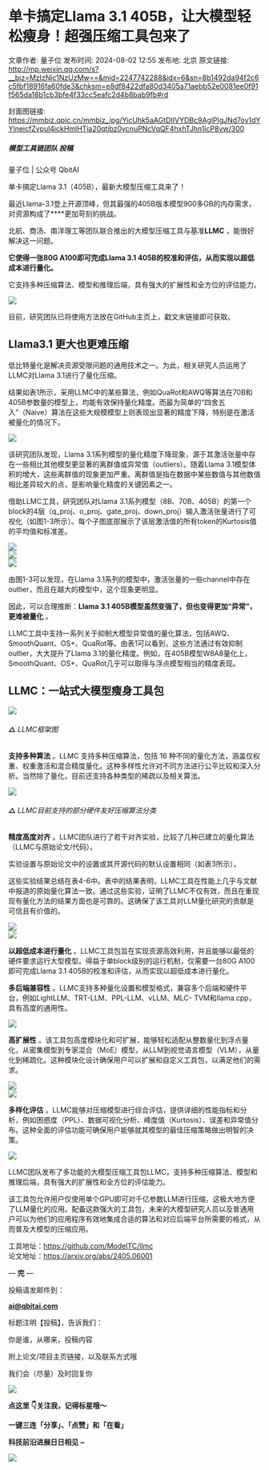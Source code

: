 # 单卡搞定Llama 3.1 405B，让大模型轻松瘦身！超强压缩工具包来了

文章作者: 量子位
发布时间: 2024-08-02 12:55
发布地: 北京
原文链接: http://mp.weixin.qq.com/s?__biz=MzIzNjc1NzUzMw==&mid=2247742288&idx=6&sn=8b1492da94f2c6c5fbf18916fa60fde3&chksm=e8df8422dfa80d3405a71aebb52e0081ee0f91f565da18b1cb3bfe4f33cc5eafc2d4b8bab9fb#rd

封面图链接: https://mmbiz.qpic.cn/mmbiz_jpg/YicUhk5aAGtDIIVYDBc9AglPlgJNd7ov1dYYlneicfZvpul4ickHmlHTia20qtibz0ycnuPNcVqQF4hxhTJhn1icP8vw/300

##### 模型工具链团队 投稿  
量子位 | 公众号 QbitAI

单卡搞定Llama 3.1（405B），最新大模型压缩工具来了！

最近Llama-3.1登上开源顶峰，但其最强的405B版本模型900多GB的内存需求，对资源构成了****更加苛刻的挑战。

北航、商汤、南洋理工等团队联合推出的大模型压缩工具与基准**LLMC** ，能很好解决这一问题。

**它使得一张80G A100即可完成Llama 3.1 405B的校准和评估，从而实现以超低成本进行量化。**

它支持多种压缩算法、模型和推理后端，具有强大的扩展性和全方位的评估能力。

![](https://mmbiz.qpic.cn/mmbiz_png/YicUhk5aAGtDIIVYDBc9AglPlgJNd7ov1x15ibPiblpNMn1v9CibfRCFxoeYfpkTO3UeWgzbyc2ZA72icm6wMSolAkg/640?wx_fmt=png&from=appmsg)

目前，研究团队已将使用方法放在GitHub主页上，戳文末链接即可获取。

## Llama3.1 更大也更难压缩

低比特量化是解决资源受限问题的通用技术之一。为此，相关研究人员运用了LLMC对Llama 3.1进行了量化压缩。

结果如表1所示，采用LLMC中的某些算法，例如QuaRot和AWQ等算法在70B和405B参数量的模型上，均能有效保持量化精度。而最为简单的“四舍五入”（Naive）算法在这些大规模模型上则表现出显著的精度下降，特别是在激活被量化的情况下。

![](https://mmbiz.qpic.cn/mmbiz_png/YicUhk5aAGtDIIVYDBc9AglPlgJNd7ov1wu8NvFL0YyK7ugeErGu4SfibR80DRCklJyg1t0WurxtpHSO0BdLOreQ/640?wx_fmt=png&from=appmsg)

该研究团队发现，Llama 3.1系列模型的量化精度下降现象，源于其激活张量中存在一些相比其他模型更显著的离群值或异常值（outliers）。随着Llama
3.1模型体积的增大，这些离群值的现象更加严重。离群值是指在数据中某些数值与其他数值相比差异较大的点，是影响量化精度的关键因素之一。

借助LLMC工具，研究团队对Llama
3.1系列模型（8B、70B、405B）的第一个block的4层（q_proj、o_proj、gate_proj、down_proj）输入激活张量进行了可视化（如图1-3所示）。每个子图底部展示了该层激活值的所有token的Kurtosis值的平均值和标准差。

![](https://mmbiz.qpic.cn/mmbiz_png/YicUhk5aAGtDIIVYDBc9AglPlgJNd7ov1a7AbGEZSqFrZicOnyeeOIicrKLhTxjf4O9x0156kHrv09iaFicclrG4f9w/640?wx_fmt=png&from=appmsg)  
![](https://mmbiz.qpic.cn/mmbiz_png/YicUhk5aAGtDIIVYDBc9AglPlgJNd7ov1oYhB6vUdHFDZyFnh4CkiarAY4K7EGo18twiaUHSKf6Zur9xO8sJoc8Og/640?wx_fmt=png&from=appmsg)  
![](https://mmbiz.qpic.cn/mmbiz_png/YicUhk5aAGtDIIVYDBc9AglPlgJNd7ov1ibVEDX2y8f019bOdLAickoB8QDquibvl5gALAbJ8EvScvXNupLktDLQxQ/640?wx_fmt=png&from=appmsg)

由图1-3可以发现，在Llama 3.1系列的模型中，激活张量的一些channel中存在outlier，而且在越大的模型中，这个现象更明显。

因此，可以合理推断：**Llama 3.1 405B模型虽然变强了，但也变得更加“异常”，更难被量化** 。

LLMC工具中支持一系列关于抑制大模型异常值的量化算法，包括AWQ、SmoothQuant、OS+、QuaRot等。由表1可以看到，这些方法通过有效抑制outlier，大大提升了Llama
3.1的量化精度。例如，在405B模型W8A8量化上，SmoothQuant、OS+、QuaRot几乎可以取得与浮点模型相当的精度表现。

## LLMC：一站式大模型瘦身工具包

![](https://mmbiz.qpic.cn/mmbiz_png/YicUhk5aAGtDIIVYDBc9AglPlgJNd7ov12tqeYkfCNf51XDXjfpicDBAcMWwYOU5M8K5LPk2C2YsScIvlRXYrHzQ/640?wx_fmt=png&from=appmsg)

###### **△** LLMC框架图

**支持多种算法** 。LLMC 支持多种压缩算法，包括 16
种不同的量化方法，涵盖仅权重、权重激活和混合精度量化。这种多样性允许对不同方法进行公平比较和深入分析。当然除了量化，目前还支持各种类型的稀疏以及相关算法。

![](https://mmbiz.qpic.cn/mmbiz_png/YicUhk5aAGtDIIVYDBc9AglPlgJNd7ov1k80ZRMWDxJJkI9BmYKLbdAOQYOgyGvG8CMN3CibfFqXFhUCnicyibIAXg/640?wx_fmt=png&from=appmsg)

###### **△** LLMC目前支持的部分硬件友好压缩算法分类

**精度高度对齐** 。LLMC团队进行了若干对齐实验，比较了几种已建立的量化算法（LLMC与原始论文/代码）。

实验设置与原始论文中的设置或其开源代码的默认设置相同（如表3所示）。

这些实验结果总结在表4-6中。表中的结果表明，LLMC工具在性能上几乎与文献中报道的原始量化算法一致。通过这些实验，证明了LLMC不仅有效，而且在重现现有量化方法的结果方面也是可靠的。这确保了该工具对LLM量化研究的贡献是可信且有价值的。

![](https://mmbiz.qpic.cn/mmbiz_png/YicUhk5aAGtDIIVYDBc9AglPlgJNd7ov1FnIAGthfoA75eSGZEjZAL6rl2c7wzlgld5rZhAUpwPRibTlRfxW8FzA/640?wx_fmt=png&from=appmsg)  
![](https://mmbiz.qpic.cn/mmbiz_png/YicUhk5aAGtDIIVYDBc9AglPlgJNd7ov1vH5OTxRY0bjy3u6TdjjicVa5ZOMpGFQQx9SKCQ56hzUNxibiatFiaRHpjQ/640?wx_fmt=png&from=appmsg)

**以超低成本进行量化** 。LLMC工具包旨在实现资源高效利用，并且能够以最低的硬件要求运行大型模型。得益于单block级别的运行机制，仅需要一台80G
A100即可完成Llama 3.1 405B的校准和评估，从而实现以超低成本进行量化。

**多后端兼容性** 。LLMC支持多种量化设置和模型格式，兼容多个后端和硬件平台，例如LightLLM、TRT-LLM、PPL-LLM、vLLM、MLC-
TVM和llama.cpp，具有高度的通用性。

![](https://mmbiz.qpic.cn/mmbiz_png/YicUhk5aAGtDIIVYDBc9AglPlgJNd7ov151zCCwDgkoXicvEOuPRj0xBSJtlS97XkibXwk0DyLneSz0GuOiat7HzJA/640?wx_fmt=png&from=appmsg)

**高扩展性**
。该工具包高度模块化和可扩展，能够轻松适配从整数量化到浮点量化，从密集模型到专家混合（MoE）模型，从LLM到视觉语言模型（VLM），从量化到稀疏化。这种模块化设计确保用户可以扩展和自定义工具包，以满足他们的需求。

![](https://mmbiz.qpic.cn/mmbiz_png/YicUhk5aAGtDIIVYDBc9AglPlgJNd7ov17q0J5s4BZicap3mFJibPAVjicwAuBZHzgQrNMsbmfbeKhg4pS4pdAR7ng/640?wx_fmt=png&from=appmsg)  
![](https://mmbiz.qpic.cn/mmbiz_png/YicUhk5aAGtDIIVYDBc9AglPlgJNd7ov1ubYaIPnXTLag9Dctfrmfqa7nQw1lp5tacuYfcDJ8DNOvwJ3tgq1Uqw/640?wx_fmt=png&from=appmsg)

**多样化评估**
。LLMC能够对压缩模型进行综合评估，提供详细的性能指标和分析，例如困惑度（PPL）、数据可视化分析、峰度值（Kurtosis）、误差和异常值分布。这种全面的评估功能可确保用户能够就其模型的最佳压缩策略做出明智的决策。

![](https://mmbiz.qpic.cn/mmbiz_png/YicUhk5aAGtDIIVYDBc9AglPlgJNd7ov1avSbk1xS2ODuw9MztsJk1Qg4lib0YnXcQSzbmFejIfBeicBbWHBMDOqQ/640?wx_fmt=png&from=appmsg)

LLMC团队发布了多功能的大模型压缩工具包LLMC，支持多种压缩算法、模型和推理后端，具有强大的扩展性和全方位的评估能力。

该工具包允许用户仅使用单个GPU即可对千亿参数LLM进行压缩，这极大地方便了LLM量化的应用。配备这款强大的工具包，未来的大模型研究人员以及普通用户可以为他们的应用程序有效地集成合适的算法和对应后端平台所需要的格式，从而普及大模型的压缩应用。

工具地址：https://github.com/ModelTC/llmc  
论文地址：https://arxiv.org/abs/2405.06001

— **完** —

  

投稿请发邮件到：

**ai@qbitai.com**

标题注明【投稿】，告诉我们：

你是谁，从哪来，投稿内容‍

附上论文/项目主页链接，以及联系方式哦

我们会（尽量）及时回复你

![](https://mmbiz.qpic.cn/mmbiz_gif/YicUhk5aAGtC5nGy7YMGhQ0ZJeyibWyL0KVCtiaLEPMyd4Bszuo0bFIOxZOvdmqdxnOosYXyu5aI7MXpyUrUWfz6g/640?wx_fmt=gif&tp=webp&wxfrom=5&wx_lazy=1)

  

**点这里 👇关注我，记得标星哦～**

**一键三连「分享」、「点赞」和「在看」**

**科技前沿进展日日相见 ~**

![](https://mmbiz.qpic.cn/mmbiz_svg/g9RQicMD01M0tYoRQT2cMQRmPS5ZDyrrfzeksiay90KaDzlGBH61icqHxmgFKfvfXtVuwTHV740CDLAaXU1LIfZyoJEpYKcRIiaE/640?wx_fmt=svg&tp=webp&wxfrom=5&wx_lazy=1&wx_co=1)

